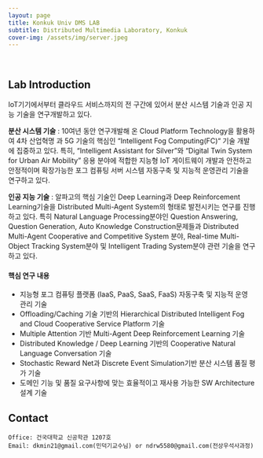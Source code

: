 ```yaml
---
layout: page
title: Konkuk Univ DMS LAB
subtitle: Distributed Multimedia Laboratory, Konkuk
cover-img: /assets/img/server.jpeg
---
```


<br/>

## Lab Introduction

IoT기기에서부터 클라우드 서비스까지의 전 구간에 있어서 분산 시스템 기술과 인공 지능 기술을 연구개발하고 있다. 

**분산 시스템 기술** : 10여년 동안 연구개발해 온 Cloud Platform Technology을 활용하여 4차 산업혁명 과 5G 기술의 핵심인 “Intelligent Fog Computing(FC)“ 기술 개발에 집중하고 있다. 특히, “Intelligent Assistant for Silver”와 “Digital Twin System for Urban Air Mobility” 응용 분야에 적합한  지능형 IoT 게이트웨이 개발과 안전하고 안정적이며 확장가능한 포그 컴퓨팅 서버 시스템 자동구축 및 지능적 운영관리 기술을 연구하고 있다.

**인공 지능 기술** :  알파고의 핵심 기술인 Deep Learning과 Deep Reinforcement Learning기술을 Distributed Multi-Agent System의 형태로 발전시키는 연구를 진행하고 있다. 특히 Natural Language Processing분야인 Question Answering, Question Generation, Auto Knowledge Construction문제들과 Distributed Multi-Agent Cooperative and Competitive System 분야, Real-time Multi-Object Tracking System분야 및 Intelligent Trading System분야 관련 기술을 연구하고 있다.

#### 핵심 연구 내용
* 지능형 포그 컴퓨팅 플랫폼 (IaaS, PaaS, SaaS, FaaS) 자동구축 및 지능적 운영 관리 기술
* Offloading/Caching 기술 기반의 Hierarchical Distributed Intelligent Fog and Cloud Cooperative Service Platform 기술 
* Multiple Attention 기반 Multi-Agent Deep Reinforcement Learning 기술
* Distributed Knowledge / Deep Learning 기반의 Cooperative Natural Language Conversation 기술
* Stochastic Reward Net과 Discrete Event Simulation기반 분산 시스템 품질 평가 기술 
* 도메인 기능 및 품질 요구사항에 맞는 효율적이고 재사용 가능한 SW Architecture 설계 기술


## Contact

```
Office: 건국대학교 신공학관 1207호
Email: dkmin21@gmail.com(민덕기교수님) or ndrw5580@gmail.com(전상우석사과정)
```
